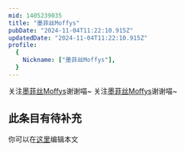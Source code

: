 ```yaml
---
mid: 1405239035
title: "墨菲丝Moffys"
pubDate: "2024-11-04T11:22:10.915Z"
updatedDate: "2024-11-04T11:22:10.915Z"
profile:
  {
    Nickname: ["墨菲丝Moffys"],
  }
---
```


关注[墨菲丝Moffys](https://space.bilibili.com/1405239035)谢谢喵~ 关注[墨菲丝Moffys](https://space.bilibili.com/1405239035)谢谢喵~

## 此条目有待补充
你可以在[这里](https://github.com/Yuhanawa/VTuber.ICU/edit/master/src/content/v/墨菲丝Moffys/index.md)编辑本文
